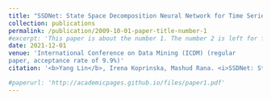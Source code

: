 ```yaml
---
title: "SSDNet: State Space Decomposition Neural Network for Time Series Forecasting"
collection: publications
permalink: /publication/2009-10-01-paper-title-number-1
#excerpt: 'This paper is about the number 1. The number 2 is left for future work.'
date: 2021-12-01
venue: 'International Conference on Data Mining (ICDM) (regular
paper, acceptance rate of 9.9%)'
citation: '<b>Yang Lin</b>, Irena Koprinska, Mashud Rana. <i>SSDNet: State Space Decomposition Neural Network for Time Series Forecasting</i>, International Conference on Data Mining (ICDM) (regular paper, acceptance rate of 9.9%), 2021.'

#paperurl: 'http://academicpages.github.io/files/paper1.pdf'
---
```



<!--<b>Yang Lin</b>, Irena Koprinska, Mashud Rana. <i>SSDNet: State Space Decomposition Neural Network for Time Series Forecasting</i>, International Conference on Data Mining (ICDM) (regular paper, acceptance rate of 9.9%), 2021.-->
